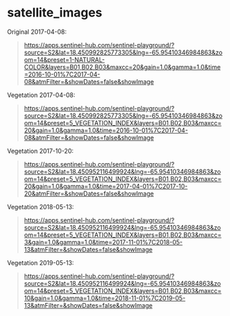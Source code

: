# satellite_images

Original 2017-04-08:

> https://apps.sentinel-hub.com/sentinel-playground/?source=S2&lat=18.450992825773305&lng=-65.95410346984863&zoom=14&preset=1-NATURAL-COLOR&layers=B01,B02,B03&maxcc=20&gain=1.0&gamma=1.0&time=2016-10-01%7C2017-04-08&atmFilter=&showDates=false&showImage

Vegetation 2017-04-08:

> https://apps.sentinel-hub.com/sentinel-playground/?source=S2&lat=18.450992825773305&lng=-65.95410346984863&zoom=14&preset=5_VEGETATION_INDEX&layers=B01,B02,B03&maxcc=20&gain=1.0&gamma=1.0&time=2016-10-01%7C2017-04-08&atmFilter=&showDates=false&showImage

Vegetation 2017-10-20:

> https://apps.sentinel-hub.com/sentinel-playground/?source=S2&lat=18.450952116499924&lng=-65.95410346984863&zoom=14&preset=5_VEGETATION_INDEX&layers=B01,B02,B03&maxcc=20&gain=1.0&gamma=1.0&time=2017-04-01%7C2017-10-20&atmFilter=&showDates=false&showImage

Vegetation 2018-05-13:

> https://apps.sentinel-hub.com/sentinel-playground/?source=S2&lat=18.450952116499924&lng=-65.95410346984863&zoom=14&preset=5_VEGETATION_INDEX&layers=B01,B02,B03&maxcc=3&gain=1.0&gamma=1.0&time=2017-11-01%7C2018-05-13&atmFilter=&showDates=false&showImage

Vegetation 2019-05-13:

> https://apps.sentinel-hub.com/sentinel-playground/?source=S2&lat=18.450952116499924&lng=-65.95410346984863&zoom=14&preset=5_VEGETATION_INDEX&layers=B01,B02,B03&maxcc=10&gain=1.0&gamma=1.0&time=2018-11-01%7C2019-05-13&atmFilter=&showDates=false&showImage
